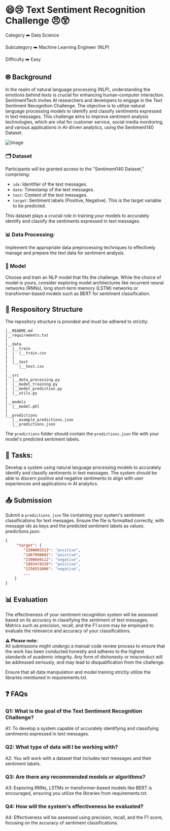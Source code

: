# 😄😢 Text Sentiment Recognition Challenge 😠😲

Category   ➡️   Data Science

Subcategory   ➡️   Machine Learning Engineer (NLP)

Difficulty   ➡️   Easy

## 🌐 Background

In the realm of natural language processing (NLP), understanding the emotions behind texts is crucial for enhancing human-computer interaction. SentimentTech invites AI researchers and developers to engage in the Text Sentiment Recognition Challenge. The objective is to utilize natural language processing models to identify and classify sentiments expressed in text messages. This challenge aims to improve sentiment analysis technologies, which are vital for customer service, social media monitoring, and various applications in AI-driven analytics, using the Sentiment140 Dataset.

![Image]()

### 🗂️ Dataset

Participants will be granted access to the "Sentiment140 Dataset," comprising:

- `idx`: Identifier of the text messages.
- `date`: Timestamp of the text messages.
- `text`: Content of the text messages.
- `target`: Sentiment labels (Positive, Negative). This is the target variable to be predicted.

This dataset plays a crucial role in training your models to accurately identify and classify the sentiments expressed in text messages.


### 📊 Data Processing:

Implement the appropriate data preprocessing techniques to effectively manage and prepare the text data for sentiment analysis.


### 🤖 Model

Choose and train an NLP model that fits the challenge. While the choice of model is yours, consider exploring model architectures like recurrent neural networks (RNNs), long short-term memory (LSTM) networks or transformer-based models such as BERT for sentiment classification.


## 📂 Respository Structure

The repository structure is provided and must be adhered to strictly:

```
|__README.md
|__requirements.txt
|
|__data
|  |__train
|  |  |__train.csv
|  |
|  |__test
|     |__test.csv
|
|__src
|  |__data_processing.py
|  |__model_training.py 
|  |__model_prediction.py
|  |__utils.py
|
|__models
|  |__model.pkl
|
|__predictions
   |__example_predictions.json
   |__predictions.json

```
The `predictions` folder should contain the `predictions.json` file with your model's predicted sentiment labels.


## 🎯 Tasks:

Develop a system using natural language processing models to accurately identify and classify sentiments in text messages. The system should be able to discern positive and negative sentiments to align with user experiences and applications in AI analytics.


## 📤 Submission

Submit a `predictions.json` file containing your system's sentiment classifications for text messages. Ensure the file is formatted correctly, with message ids as keys and the predicted sentiment labels as values.
predictions.json:
```json
{
     "target": {
        "2200003313": "positive",
        "1467998601": "positive",
        "2300049112": "negative",
        "1993474319": "positive",
        "2256551006": "negative",
        ...
    }
}

```

## 📊 Evaluation

The effectiveness of your sentiment recognition system will be assessed based on its accuracy in classifying the sentiment of text messages. Metrics such as precision, recall, and the F1 score may be employed to evaluate the relevance and accuracy of your classifications.

**⚠️ Please note:**  
All submissions might undergo a manual code review process to ensure that the work has been conducted honestly and adheres to the highest standards of academic integrity. Any form of dishonesty or misconduct will be addressed seriously, and may lead to disqualification from the challenge.

Ensure that all data manipulation and model training strictly utilize the libraries mentioned in requirements.txt.


## ❓ FAQs

### Q1: What is the goal of the Text Sentiment Recognition Challenge?
A1: To develop a system capable of accurately identifying and classifying sentiments expressed in text messages.

### Q2: What type of data will I be working with?
A2: You will work with a dataset that includes text messages and their sentiment labels.

### Q3: Are there any recommended models or algorithms?
A3: Exploring RNNs, LSTMs or transformer-based models like BERT is encouraged, ensuring you utilize the libraries from requirements.txt.

### Q4: How will the system's effectiveness be evaluated?
A4: Effectiveness will be assessed using precision, recall, and the F1 score, focusing on the accuracy of sentiment classifications.